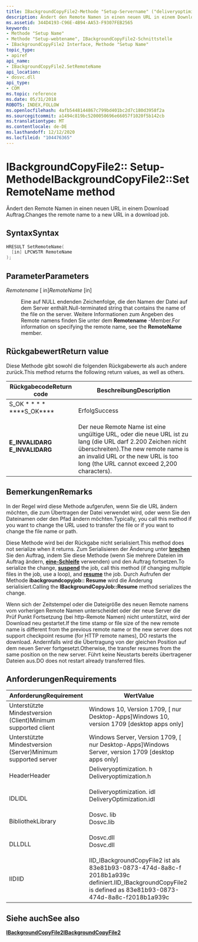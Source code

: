 ```yaml
---
title: IBackgroundCopyFile2-Methode "Setup-Servername" ("deliveryoptimization. h")
description: Ändert den Remote Namen in einen neuen URL in einem Download Auftrag.
ms.assetid: 344D4193-C96E-4B94-AA53-F9307FEB2565
keywords:
- Methode "Setup Name"
- Methode "Setup-webtename", IBackgroundCopyFile2-Schnittstelle
- IBackgroundCopyFile2 Interface, Methode "Setup Name"
topic_type:
- apiref
api_name:
- IBackgroundCopyFile2.SetRemoteName
api_location:
- dosvc.dll
api_type:
- COM
ms.topic: reference
ms.date: 05/31/2018
ROBOTS: INDEX,FOLLOW
ms.openlocfilehash: 4afb5448144867c799bd401bc2d7c180d3958f2a
ms.sourcegitcommit: a1494c819bc5200050696e66057f1020f5b142cb
ms.translationtype: MT
ms.contentlocale: de-DE
ms.lasthandoff: 12/12/2020
ms.locfileid: "104476365"
---
```

# <a name="ibackgroundcopyfile2setremotename-method"></a><span data-ttu-id="2dd4c-106">IBackgroundCopyFile2:: Setup-Methode</span><span class="sxs-lookup"><span data-stu-id="2dd4c-106">IBackgroundCopyFile2::SetRemoteName method</span></span>

<span data-ttu-id="2dd4c-107">Ändert den Remote Namen in einen neuen URL in einem Download Auftrag.</span><span class="sxs-lookup"><span data-stu-id="2dd4c-107">Changes the remote name to a new URL in a download job.</span></span>

## <a name="syntax"></a><span data-ttu-id="2dd4c-108">Syntax</span><span class="sxs-lookup"><span data-stu-id="2dd4c-108">Syntax</span></span>


```C++
HRESULT SetRemoteName(
  [in] LPCWSTR RemoteName
);
```



## <a name="parameters"></a><span data-ttu-id="2dd4c-109">Parameter</span><span class="sxs-lookup"><span data-stu-id="2dd4c-109">Parameters</span></span>

<dl> <dt>

<span data-ttu-id="2dd4c-110">*Remotename* \[ in\]</span><span class="sxs-lookup"><span data-stu-id="2dd4c-110">*RemoteName* \[in\]</span></span>
</dt> <dd>

<span data-ttu-id="2dd4c-111">Eine auf NULL endenden Zeichenfolge, die den Namen der Datei auf dem Server enthält.</span><span class="sxs-lookup"><span data-stu-id="2dd4c-111">Null-terminated string that contains the name of the file on the server.</span></span> <span data-ttu-id="2dd4c-112">Weitere Informationen zum Angeben des Remote namens finden Sie unter dem **Remotename** -Member.</span><span class="sxs-lookup"><span data-stu-id="2dd4c-112">For information on specifying the remote name, see the **RemoteName** member.</span></span>

</dd> </dl>

## <a name="return-value"></a><span data-ttu-id="2dd4c-113">Rückgabewert</span><span class="sxs-lookup"><span data-stu-id="2dd4c-113">Return value</span></span>

<span data-ttu-id="2dd4c-114">Diese Methode gibt sowohl die folgenden Rückgabewerte als auch andere zurück.</span><span class="sxs-lookup"><span data-stu-id="2dd4c-114">This method returns the following return values, as well as others.</span></span>



| <span data-ttu-id="2dd4c-115">Rückgabecode</span><span class="sxs-lookup"><span data-stu-id="2dd4c-115">Return code</span></span>                                                                                  | <span data-ttu-id="2dd4c-116">Beschreibung</span><span class="sxs-lookup"><span data-stu-id="2dd4c-116">Description</span></span>                                                                                                           |
|----------------------------------------------------------------------------------------------|-----------------------------------------------------------------------------------------------------------------------|
| <dl> <span data-ttu-id="2dd4c-117"><dt>S_OK \* \* \* \*</dt></span><span class="sxs-lookup"><span data-stu-id="2dd4c-117"><dt>\*\*\*\*S_OK\*\*\*\*</dt></span></span> </dl>     | <span data-ttu-id="2dd4c-118">Erfolg</span><span class="sxs-lookup"><span data-stu-id="2dd4c-118">Success</span></span><br/>                                                                                                    |
| <dl> <span data-ttu-id="2dd4c-119"><dt>**E_INVALIDARG**</dt></span><span class="sxs-lookup"><span data-stu-id="2dd4c-119"><dt>**E_INVALIDARG**</dt></span></span> </dl> | <span data-ttu-id="2dd4c-120">Der neue Remote Name ist eine ungültige URL, oder die neue URL ist zu lang (die URL darf 2.200 Zeichen nicht überschreiten).</span><span class="sxs-lookup"><span data-stu-id="2dd4c-120">The new remote name is an invalid URL or the new URL is too long (the URL cannot exceed 2,200 characters).</span></span><br/> |



 

## <a name="remarks"></a><span data-ttu-id="2dd4c-121">Bemerkungen</span><span class="sxs-lookup"><span data-stu-id="2dd4c-121">Remarks</span></span>

<span data-ttu-id="2dd4c-122">In der Regel wird diese Methode aufgerufen, wenn Sie die URL ändern möchten, die zum Übertragen der Datei verwendet wird, oder wenn Sie den Dateinamen oder den Pfad ändern möchten.</span><span class="sxs-lookup"><span data-stu-id="2dd4c-122">Typically, you call this method if you want to change the URL used to transfer the file or if you want to change the file name or path.</span></span>

<span data-ttu-id="2dd4c-123">Diese Methode wird bei der Rückgabe nicht serialisiert.</span><span class="sxs-lookup"><span data-stu-id="2dd4c-123">This method does not serialize when it returns.</span></span> <span data-ttu-id="2dd4c-124">Zum Serialisieren der Änderung unter [**brechen**](ibackgroundcopyjob-suspend.md) Sie den Auftrag, indem Sie diese Methode (wenn Sie mehrere Dateien im Auftrag ändern, [**eine-Schleife**](ibackgroundcopyjob-resume.md) verwenden) und den Auftrag fortsetzen.</span><span class="sxs-lookup"><span data-stu-id="2dd4c-124">To serialize the change, [**suspend**](ibackgroundcopyjob-suspend.md) the job, call this method (if changing multiple files in the job, use a loop), and [**resume**](ibackgroundcopyjob-resume.md) the job.</span></span> <span data-ttu-id="2dd4c-125">Durch Aufrufen der Methode **ibackgroundcopyjob:: Resume** wird die Änderung serialisiert.</span><span class="sxs-lookup"><span data-stu-id="2dd4c-125">Calling the **IBackgroundCopyJob::Resume** method serializes the change.</span></span>

<span data-ttu-id="2dd4c-126">Wenn sich der Zeitstempel oder die Dateigröße des neuen Remote namens vom vorherigen Remote Namen unterscheidet oder der neue Server die Prüf Punkt Fortsetzung (bei http-Remote Namen) nicht unterstützt, wird der Download neu gestartet.</span><span class="sxs-lookup"><span data-stu-id="2dd4c-126">If the time stamp or file size of the new remote name is different from the previous remote name or the new server does not support checkpoint resume (for HTTP remote names), DO restarts the download.</span></span> <span data-ttu-id="2dd4c-127">Andernfalls wird die Übertragung von der gleichen Position auf dem neuen Server fortgesetzt.</span><span class="sxs-lookup"><span data-stu-id="2dd4c-127">Otherwise, the transfer resumes from the same position on the new server.</span></span> <span data-ttu-id="2dd4c-128">Führt keine Neustarts bereits übertragener Dateien aus.</span><span class="sxs-lookup"><span data-stu-id="2dd4c-128">DO does not restart already transferred files.</span></span>

## <a name="requirements"></a><span data-ttu-id="2dd4c-129">Anforderungen</span><span class="sxs-lookup"><span data-stu-id="2dd4c-129">Requirements</span></span>



| <span data-ttu-id="2dd4c-130">Anforderung</span><span class="sxs-lookup"><span data-stu-id="2dd4c-130">Requirement</span></span> | <span data-ttu-id="2dd4c-131">Wert</span><span class="sxs-lookup"><span data-stu-id="2dd4c-131">Value</span></span> |
|-------------------------------------|-----------------------------------------------------------------------------------------------------|
| <span data-ttu-id="2dd4c-132">Unterstützte Mindestversion (Client)</span><span class="sxs-lookup"><span data-stu-id="2dd4c-132">Minimum supported client</span></span><br/> | <span data-ttu-id="2dd4c-133">Windows 10, Version 1709, \[ nur Desktop-Apps\]</span><span class="sxs-lookup"><span data-stu-id="2dd4c-133">Windows 10, version 1709 \[desktop apps only\]</span></span><br/>                                           |
| <span data-ttu-id="2dd4c-134">Unterstützte Mindestversion (Server)</span><span class="sxs-lookup"><span data-stu-id="2dd4c-134">Minimum supported server</span></span><br/> | <span data-ttu-id="2dd4c-135">Windows Server, Version 1709, \[ nur Desktop-Apps\]</span><span class="sxs-lookup"><span data-stu-id="2dd4c-135">Windows Server, version 1709 \[desktop apps only\]</span></span><br/>                                       |
| <span data-ttu-id="2dd4c-136">Header</span><span class="sxs-lookup"><span data-stu-id="2dd4c-136">Header</span></span><br/>                   | <dl> <span data-ttu-id="2dd4c-137"><dt>Deliveryoptimization. h</dt></span><span class="sxs-lookup"><span data-stu-id="2dd4c-137"><dt>Deliveryoptimization.h</dt></span></span> </dl>   |
| <span data-ttu-id="2dd4c-138">IDL</span><span class="sxs-lookup"><span data-stu-id="2dd4c-138">IDL</span></span><br/>                      | <dl> <span data-ttu-id="2dd4c-139"><dt>Deliveryoptimization. idl</dt></span><span class="sxs-lookup"><span data-stu-id="2dd4c-139"><dt>DeliveryOptimization.idl</dt></span></span> </dl> |
| <span data-ttu-id="2dd4c-140">Bibliothek</span><span class="sxs-lookup"><span data-stu-id="2dd4c-140">Library</span></span><br/>                  | <dl> <span data-ttu-id="2dd4c-141"><dt>Dosvc. lib</dt></span><span class="sxs-lookup"><span data-stu-id="2dd4c-141"><dt>Dosvc.lib</dt></span></span> </dl>                |
| <span data-ttu-id="2dd4c-142">DLL</span><span class="sxs-lookup"><span data-stu-id="2dd4c-142">DLL</span></span><br/>                      | <dl> <span data-ttu-id="2dd4c-143"><dt>Dosvc.dll</dt></span><span class="sxs-lookup"><span data-stu-id="2dd4c-143"><dt>Dosvc.dll</dt></span></span> </dl>                |
| <span data-ttu-id="2dd4c-144">IID</span><span class="sxs-lookup"><span data-stu-id="2dd4c-144">IID</span></span><br/>                      | <span data-ttu-id="2dd4c-145">IID_IBackgroundCopyFile2 ist als 83e81b93-0873-474d-8a8c-f 2018b1a939c definiert.</span><span class="sxs-lookup"><span data-stu-id="2dd4c-145">IID_IBackgroundCopyFile2 is defined as 83e81b93-0873-474d-8a8c-f2018b1a939c</span></span><br/>             |



## <a name="see-also"></a><span data-ttu-id="2dd4c-146">Siehe auch</span><span class="sxs-lookup"><span data-stu-id="2dd4c-146">See also</span></span>

<dl> <dt>

[<span data-ttu-id="2dd4c-147">**IBackgroundCopyFile2**</span><span class="sxs-lookup"><span data-stu-id="2dd4c-147">**IBackgroundCopyFile2**</span></span>](ibackgroundcopyfile2.md)
</dt> </dl>

 

 





